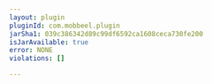 ```yaml
---
layout: plugin
pluginId: com.mobbeel.plugin
jarSha1: 039c386342d89c99df6592ca1608ceca730fe200
isJarAvailable: true
error: NONE
violations: []

---
```

